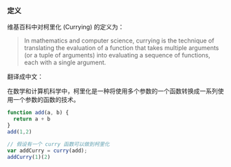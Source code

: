 ### 定义
维基百科中对柯里化 (Currying) 的定义为：

>In mathematics and computer science, currying is the technique of translating the evaluation of a function that takes multiple arguments (or a tuple of arguments) into evaluating a sequence of functions, each with a single argument.  

翻译成中文：

在数学和计算机科学中，柯里化是一种将使用多个参数的一个函数转换成一系列使用一个参数的函数的技术。
```js
function add(a, b) {
  return a + b
}
add(1,2)

// 假设有一个 curry 函数可以做到柯里化
var addCurry = curry(add);
addCurry(1)(2)
```